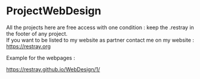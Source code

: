 # ProjectWebDesign

All the projects here are free access with one condition : keep the .restray in the footer of any project. \
If you want to be listed to my website as partner contact me on my website : https://restray.org

Example for the webpages : 

https://restray.github.io/WebDesign/1/
